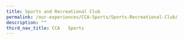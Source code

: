 ```yaml
---
title: Sports and Recreational Club
permalink: /our-experiences/CCA-Sports/Sports-Recreational-Club/
description: ""
third_nav_title: CCA   Sports
---
```

